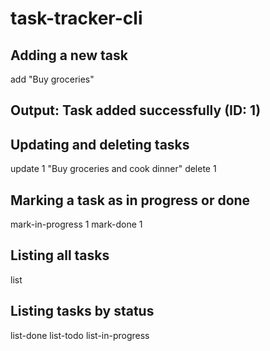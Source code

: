# task-tracker-cli

## Adding a new task
add "Buy groceries"
## Output: Task added successfully (ID: 1)

## Updating and deleting tasks
update 1 "Buy groceries and cook dinner"
delete 1

## Marking a task as in progress or done
mark-in-progress 1
mark-done 1

## Listing all tasks
list

## Listing tasks by status
list-done
list-todo
list-in-progress